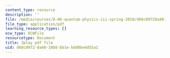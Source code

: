 ```yaml
---
content_type: resource
description: ''
file: /media/courses/8-06-quantum-physics-iii-spring-2018/d68c09728a4010b8bb1ebdd0be4d55a1_BkCyJ6Nr7qU.pdf
file_type: application/pdf
learning_resource_types: []
ocw_type: OCWFile
resourcetype: Document
title: 3play pdf file
uid: d68c0972-8a40-10b8-bb1e-bdd0be4d55a1
---
```

